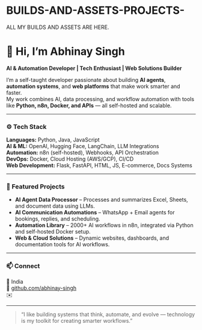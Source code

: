 # BUILDS-AND-ASSETS-PROJECTS-
ALL MY BUILDS AND ASSETS ARE HERE.
# 👋 Hi, I’m Abhinay Singh  

**AI & Automation Developer | Tech Enthusiast | Web Solutions Builder**

I’m a self-taught developer passionate about building **AI agents**, **automation systems**, and **web platforms** that make work smarter and faster.  
My work combines AI, data processing, and workflow automation with tools like **Python, n8n, Docker, and APIs** — all self-hosted and scalable.

---

### ⚙️ Tech Stack
**Languages:** Python, Java, JavaScript  
**AI & ML:** OpenAI, Hugging Face, LangChain, LLM Integrations  
**Automation:** n8n (self-hosted), Webhooks, API Orchestration  
**DevOps:** Docker, Cloud Hosting (AWS/GCP), CI/CD  
**Web Development:** Flask, FastAPI, HTML, JS, E-commerce, Docs Systems  

---

### 🚀 Featured Projects
- **AI Agent Data Processor** – Processes and summarizes Excel, Sheets, and document data using LLMs.  
- **AI Communication Automations** – WhatsApp + Email agents for bookings, replies, and scheduling.  
- **Automation Library** – 2000+ AI workflows in n8n, integrated via Python and self-hosted Docker setup.  
- **Web & Cloud Solutions** – Dynamic websites, dashboards, and documentation tools for AI workflows.  

---

### 📫 Connect
📍 India  
🔗 [github.com/abhinay-singh](https://github.com/abhinay-singh)  
✉️  

---

> “I like building systems that think, automate, and evolve — technology is my toolkit for creating smarter workflows.”
